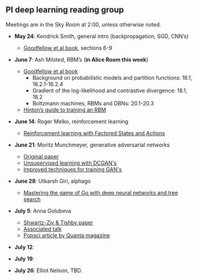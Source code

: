 ## PI deep learning reading group

Meetings are in the Sky Room at 2:00, unless otherwise noted.

  - **May 24**: Kendrick Smith, general intro (backpropagation, SGD, CNN’s)
       - [Goodfellow et al book](http://deeplearningbook.org), sections 6-9

  - **June 7**: Ash Milsted, RBM’s (**in Alice Room this week**)
       - [Goodfellow et al book](http://deeplearningbook.org)
           - Background on probabilistic models and partition functions: 16.1, 16.2.1-16.2.4
           - Gradient of the log-likelihood and contrastive divergence: 18.1, 18.2
           - Boltzmann machines, RBMs and DBNs: 20.1-20.3
       - [Hinton’s guide to training an RBM](http://www.cs.toronto.edu/~hinton/absps/guideTR.pdf)

  - **June 14**: Roger Melko, reinforcement learning
       - [Reinforcement learning with Factored States and Actions](http://www.jmlr.org/papers/volume5/sallans04a/sallans04a.pdf)

  - **June 21**: Moritz Munchmeyer, generative adversarial networks
       - [Original paper](https://arxiv.org/abs/1406.2661)
       - [Unsupervised learning with DCGAN's](https://arxiv.org/abs/1511.06434)
       - [Improved techniques for training GAN's](http://papers.nips.cc/paper/6125-improved-techniques-for-training-gans.pdf)

  - **June 28**: Utkarsh Giri, alphago
       - [Mastering the game of Go with deep neural networks and tree search](https://storage.googleapis.com/deepmind-media/alphago/AlphaGoNaturePaper.pdf)

  - **July 5**: Anna Golubeva
       - [Shwartz-Ziv & Tishby paper](https://arxiv.org/abs/1703.00810)
       - [Associated talk](https://youtu.be/bLqJHjXihK8)
       - [Popsci article by Quanta magazine](https://www.quantamagazine.org/new-theory-cracks-open-the-black-box-of-deep-learning-20170921/)

  - **July 12**:

  - **July 19**:

  - **July 26**: Elliot Nelson, TBD.
